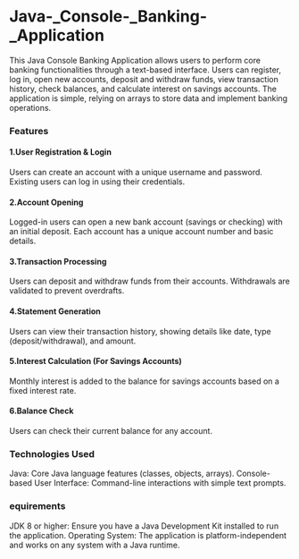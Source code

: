 # Java-_Console-_Banking-_Application

This Java Console Banking Application allows users to perform core banking functionalities through a text-based interface. Users can register, log in, open new accounts, deposit and withdraw funds, view transaction history, check balances, and calculate interest on savings accounts. The application is simple, relying on arrays to store data and implement banking operations.

### Features
#### 1.User Registration & Login
Users can create an account with a unique username and password.
Existing users can log in using their credentials.

#### 2.Account Opening
Logged-in users can open a new bank account (savings or checking) with an initial deposit.
Each account has a unique account number and basic details.

#### 3.Transaction Processing
Users can deposit and withdraw funds from their accounts.
Withdrawals are validated to prevent overdrafts.

#### 4.Statement Generation
Users can view their transaction history, showing details like date, type (deposit/withdrawal), and amount.

#### 5.Interest Calculation (For Savings Accounts)
Monthly interest is added to the balance for savings accounts based on a fixed interest rate.

#### 6.Balance Check
Users can check their current balance for any account.

### Technologies Used
 Java: Core Java language features (classes, objects, arrays).
 Console-based User Interface: Command-line interactions with simple text prompts.

### equirements
 JDK 8 or higher: Ensure you have a Java Development Kit installed to run the application.
 Operating System: The application is platform-independent and works on any system with a Java runtime.
